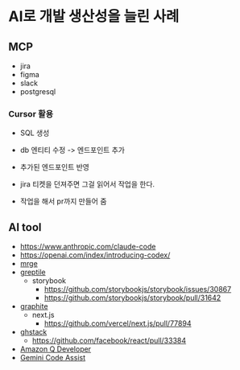 # AI로 개발 생산성을 늘린 사례

## MCP

- jira
- figma
- slack
- postgresql

### Cursor 활용

- SQL 생성
- db 엔티티 수정 -> 엔드포인트 추가
- 추가된 엔드포인트 반영

- jira 티켓을 던져주면 그걸 읽어서 작업을 한다.
- 작업을 해서 pr까지 만들어 줌


## AI tool

- https://www.anthropic.com/claude-code
- https://openai.com/index/introducing-codex/
- [mrge](https://www.cubic.dev/home)
- [greptile](https://www.greptile.com/)
    - storybook
        - https://github.com/storybookjs/storybook/issues/30867
        - https://github.com/storybookjs/storybook/pull/31642
- [graphite](https://graphite.dev/homepage)
    - next.js
        - https://github.com/vercel/next.js/pull/77894
- [ghstack](https://github.com/ezyang/ghstack)
    - https://github.com/facebook/react/pull/33384
- [Amazon Q Developer](https://aws.amazon.com/ko/q/developer/)
- [Gemini Code Assist](https://github.com/apps/gemini-code-assist)
